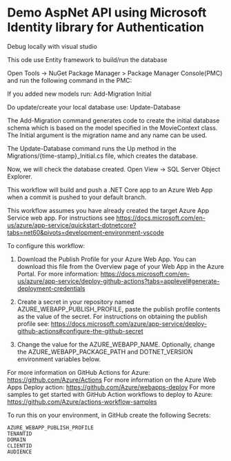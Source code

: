 # Demo AspNet API using Microsoft Identity library for Authentication

Debug locally with visual studio

This ode use Entity framework to build/run the database

Open Tools -> NuGet Package Manager > Package Manager Console(PMC) and run the following command in the PMC:

If you added new models run:
	Add-Migration Initial

Do update/create your local database use:
	Update-Database


The Add-Migration command generates code to create the initial database schema which is based on the model specified in the MovieContext class. The Initial argument is the migration name and any name can be used.

The Update-Database command runs the Up method in the Migrations/{time-stamp}_Initial.cs file, which creates the database.

Now, we will check the database created. Open View -> SQL Server Object Explorer.

This workflow will build and push a .NET Core app to an Azure Web App when a commit is pushed to your default branch.

This workflow assumes you have already created the target Azure App Service web app.
For instructions see https://docs.microsoft.com/en-us/azure/app-service/quickstart-dotnetcore?tabs=net60&pivots=development-environment-vscode

To configure this workflow:

1. Download the Publish Profile for your Azure Web App. You can download this file from the Overview page of your Web App in the Azure Portal.
    For more information: https://docs.microsoft.com/en-us/azure/app-service/deploy-github-actions?tabs=applevel#generate-deployment-credentials

2. Create a secret in your repository named AZURE_WEBAPP_PUBLISH_PROFILE, paste the publish profile contents as the value of the secret.
    For instructions on obtaining the publish profile see: https://docs.microsoft.com/azure/app-service/deploy-github-actions#configure-the-github-secret

 3. Change the value for the AZURE_WEBAPP_NAME. Optionally, change the AZURE_WEBAPP_PACKAGE_PATH and DOTNET_VERSION environment variables below.

For more information on GitHub Actions for Azure: https://github.com/Azure/Actions
For more information on the Azure Web Apps Deploy action: https://github.com/Azure/webapps-deploy
For more samples to get started with GitHub Action workflows to deploy to Azure: https://github.com/Azure/actions-workflow-samples


To run this on your environment, in GitHub create the following Secrets:

	AZURE_WEBAPP_PUBLISH_PROFILE
	TENANTID
	DOMAIN
	CLIENTID
	AUDIENCE
